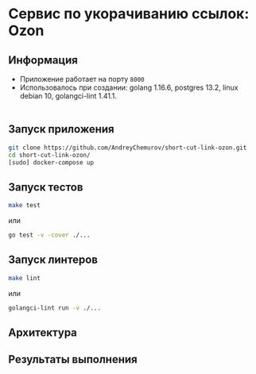 # Сервис по укорачиванию ссылок: Ozon

## Информация
- Приложение работает на порту ```8000```
- Использовалось при создании: golang 1.16.6, postgres 13.2, linux debian 10, golangci-lint 1.41.1.</br></br>

## Запуск приложения
```bash
git clone https://github.com/AndreyChemurov/short-cut-link-ozon.git
cd short-cut-link-ozon/
[sudo] docker-compose up
```

## Запуск тестов
```bash
make test
```
или
```bash
go test -v -cover ./...
```

## Запуск линтеров
```bash
make lint
```
или
```bash
golangci-lint run -v ./...
```

## Архитектура

## Результаты выполнения
